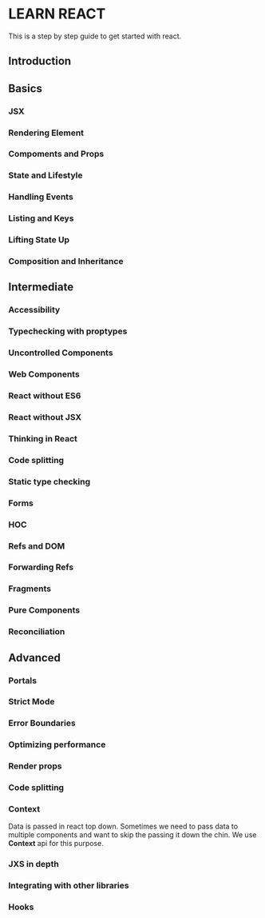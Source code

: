 # LEARN REACT
This is a step by step guide to get started with react.

## Introduction


## Basics

### JSX

### Rendering Element

### Compoments and Props

### State and Lifestyle

### Handling Events

### Listing and Keys

### Lifting State Up

### Composition and Inheritance



## Intermediate

### Accessibility

### Typechecking with proptypes

### Uncontrolled Components

### Web Components

### React without ES6

### React without JSX

### Thinking in React

### Code splitting

### Static type checking

### Forms

### HOC

### Refs and DOM

### Forwarding Refs

### Fragments

### Pure Components

### Reconciliation

## Advanced

### Portals

### Strict Mode

### Error Boundaries

### Optimizing performance

### Render props

### Code splitting

### Context

Data is passed in react top down. Sometimes we need to pass data to multiple components and want to skip the passing it down the chin.
We use **Context** api for this purpose.

### JXS in depth

### Integrating with other libraries

### Hooks




